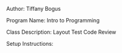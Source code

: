 Author: Tiffany Bogus

Program Name: Intro to Programming 

Class Description: Layout Test Code Review 

Setup Instructions:

